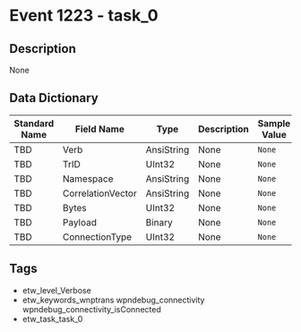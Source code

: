 # Event 1223 - task_0

## Description
None

## Data Dictionary
|Standard Name|Field Name|Type|Description|Sample Value|
|---|---|---|---|---|
|TBD|Verb|AnsiString|None|`None`|
|TBD|TrID|UInt32|None|`None`|
|TBD|Namespace|AnsiString|None|`None`|
|TBD|CorrelationVector|AnsiString|None|`None`|
|TBD|Bytes|UInt32|None|`None`|
|TBD|Payload|Binary|None|`None`|
|TBD|ConnectionType|UInt32|None|`None`|

## Tags
* etw_level_Verbose
* etw_keywords_wnptrans wpndebug_connectivity wpndebug_connectivity_isConnected
* etw_task_task_0
